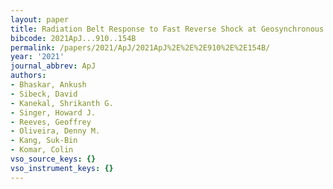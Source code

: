 ```yaml
---
layout: paper
title: Radiation Belt Response to Fast Reverse Shock at Geosynchronous Orbit
bibcode: 2021ApJ...910..154B
permalink: /papers/2021/ApJ/2021ApJ%2E%2E%2E910%2E%2E154B/
year: '2021'
journal_abbrev: ApJ
authors:
- Bhaskar, Ankush
- Sibeck, David
- Kanekal, Shrikanth G.
- Singer, Howard J.
- Reeves, Geoffrey
- Oliveira, Denny M.
- Kang, Suk-Bin
- Komar, Colin
vso_source_keys: {}
vso_instrument_keys: {}
---
```

